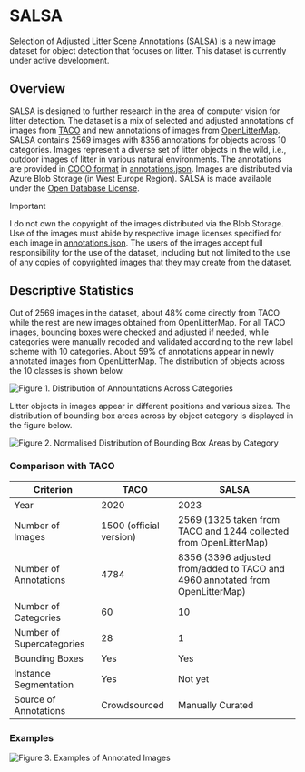 # SALSA
Selection of Adjusted Litter Scene Annotations (SALSA) is a new image dataset for object detection that focuses on litter. This dataset is currently under active development.

## Overview

SALSA is designed to further research in the area of computer vision for litter detection. The dataset is a mix of selected and adjusted annotations of images from [TACO](http://tacodataset.org) and new annotations of images from [OpenLitterMap](https://openlittermap.com). SALSA contains 2569 images with 8356 annotations for objects across 10 categories. Images represent a diverse set of litter objects in the wild, i.e., outdoor images of litter in various natural environments. The annotations are provided in [COCO format](https://cocodataset.org/#format-data) in [annotations.json](annotations.json). Images are distributed via Azure Blob Storage (in West Europe Region). SALSA is made available under the [Open Database License](https://github.com/alinacherkas/salsa/blob/version-1/LICENSE.md).

> [!IMPORTANT]  
>  I do not own the copyright of the images distributed via the Blob Storage. Use of the images must abide by respective image licenses specified for each image in [annotations.json](annotations.json). The users of the images accept full responsibility for the use of the dataset, including but not limited to the use of any copies of copyrighted images that they may create from the dataset.

## Descriptive Statistics

Out of 2569 images in the dataset, about 48% come directly from TACO while the rest are new images obtained from OpenLitterMap. For all TACO images, bounding boxes were checked and adjusted if needed, while categories were manually recoded and validated according to the new label scheme with 10 categories. About 59% of annotations appear in newly annotated images from OpenLitterMap. The distribution of objects across the 10 classes is shown below.

![Figure 1. Distribution of Annountations Across Categories](https://github.com/alinacherkas/salsa/assets/51997505/cae06bd9-aec8-4e81-ad2f-afdca7a748aa)

Litter objects in images appear in different positions and various sizes. The distribution of bounding box areas across by object category is displayed in the figure below.

![Figure 2. Normalised Distribution of Bounding Box Areas by Category](https://github.com/alinacherkas/salsa/assets/51997505/ad74c5d0-5cc7-4cff-8ca3-8ef07e180c3c)


### Comparison with TACO

| Criterion | TACO  | SALSA |
| - | ------------- | ------------- |
|Year| 2020  | 2023  |
|Number of Images| 1500 (official version)  | 2569 (1325 taken from TACO and 1244 collected from OpenLitterMap)  |
|Number of Annotations|4784|8356 (3396 adjusted from/added to TACO and 4960 annotated from OpenLitterMap)|
|Number of Categories|60|10|
|Number of Supercategories|28|1|
|Bounding Boxes|Yes|Yes|
|Instance Segmentation|Yes|Not yet|
|Source of Annotations|Crowdsourced|Manually Curated|


### Examples

![Figure 3. Examples of Annotated Images](https://github.com/alinacherkas/salsa/assets/51997505/8705c8d8-78da-48fc-80ee-9ebd22f1b0d8)
